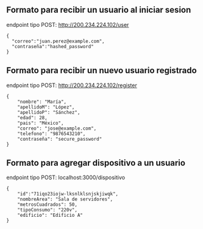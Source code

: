 
## Formato para recibir un usuario al iniciar sesion
endpoint tipo POST: http://200.234.224.102/user
````
{
  "correo":"juan.perez@example.com",
  "contraseña":"hashed_password"
}
````

## Formato para recibir un nuevo usuario registrado
endpoint tipo POST: http://200.234.224.102/register
````
{
    "nombre": "María",
    "apellidoM": "López",
    "apellidoP": "Sánchez",
    "edad": 28,
    "pais": "México",
    "correo": "jose@example.com",
    "telefono": "9876543210",
    "contraseña": "secure_password"
}
````

## Formato para agregar dispositivo a un usuario
endpoint tipo POST: localhost:3000/dispositivo
````
{
    "id":"71iqo23iojw-lksnlklsnjskjiwqk",
    "nombreArea": "Sala de servidores",
    "metrosCuadrados": 50,
    "tipoConsumo": "220v",
    "edificio": "Edificio A"
}
````